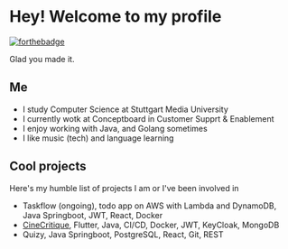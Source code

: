 # Hey! Welcome to my profile
[![forthebadge](https://forthebadge.com/images/featured/featured-made-with-crayons.svg)](https://forthebadge.com) 

Glad you made it.

## Me
- I study Computer Science at Stuttgart Media University
- I currently wotk at Conceptboard in Customer Supprt & Enablement
- I enjoy working with Java, and Golang sometimes
- I like music (tech) and language learning

## Cool projects
Here's my humble list of projects I am or I've been involved in
- Taskflow (ongoing), todo app on AWS with Lambda and DynamoDB, Java Springboot, JWT, React, Docker
- [CineCritique](https://github.com/julian-schn/cinecritique-frontend), Flutter, Java, CI/CD, Docker, JWT, KeyCloak, MongoDB
- Quizy, Java Springboot, PostgreSQL, React, Git, REST
